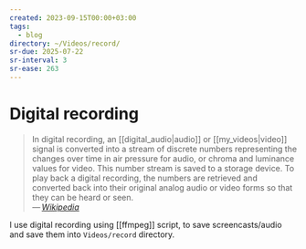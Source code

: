 ```yaml
---
created: 2023-09-15T00:00+03:00
tags:
  - blog
directory: ~/Videos/record/
sr-due: 2025-07-22
sr-interval: 3
sr-ease: 263
---
```


# Digital recording

> In digital recording, an [[digital_audio|audio]] or [[my_videos|video]] signal is converted into a stream of discrete numbers representing the changes over time in air pressure for audio, or chroma and luminance values for video. This number stream is saved to a storage device. To play back a digital recording, the numbers are retrieved and converted back into their original analog audio or video forms so that they can be heard or seen.\
> — <cite>[Wikipedia](https://en.wikipedia.org/wiki/Digital_recording)</cite>

I use digital recording using [[ffmpeg]] script, to save screencasts/audio and save them into `Videos/record` directory.

